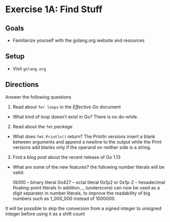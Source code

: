 # Exercise 1A: Find Stuff

## Goals

- Familiarize yourself with the golang.org website and resources

## Setup

- Visit `golang.org`

## Directions

Answer the following questions

1. Read about `for loops` in the _Effective Go_ document

- What kind of loop doesn’t exist in Go? There is no do-while.

2. Read about the `fmt` _package_

- What does `fmt.Println()` return? The Println versions insert a blank between arguments and append a newline to the output while the Print versions add blanks only if the operand on neither side is a string.

3. Find a _blog post_ about the recent release of Go 1.13

- What are some of the new features?
the following number literals will be valid:

    0b100 – binary literal
    0o427 – octal literal
    0x1p2 or 0x1p-2 – hexadecimal floating-point literals
In addition, _ (underscore) can now be used as a digit separator in number literals, to improve the readability of big numbers such as 1_000_000 instead of 1000000.

 It will be possible to skip the conversion from a signed integer to unsigned integer before using it as a shift count
